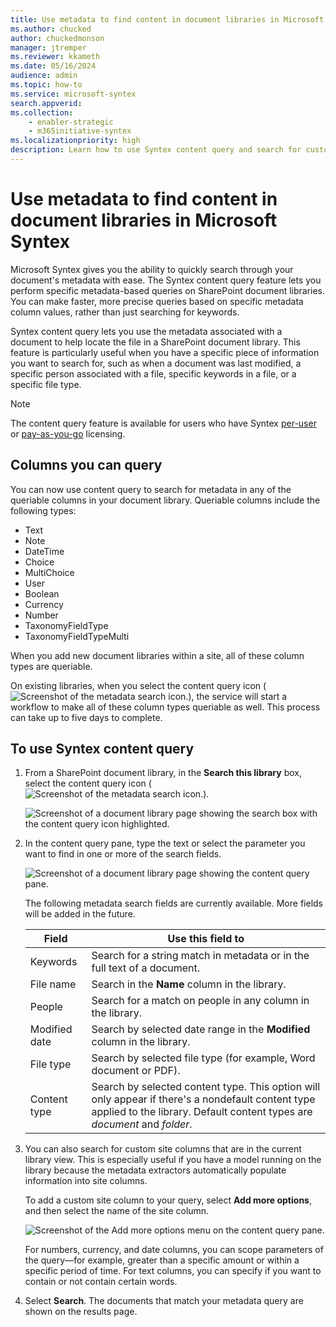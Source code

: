 ```yaml
---
title: Use metadata to find content in document libraries in Microsoft Syntex
ms.author: chucked
author: chuckedmonson
manager: jtremper
ms.reviewer: kkameth
ms.date: 05/16/2024
audience: admin
ms.topic: how-to
ms.service: microsoft-syntex
search.appverid: 
ms.collection: 
    - enabler-strategic
    - m365initiative-syntex
ms.localizationpriority: high
description: Learn how to use Syntex content query and search for custom site columns to find items in SharePoint document libraries using Microsoft Syntex.
---
```


# Use metadata to find content in document libraries in Microsoft Syntex

Microsoft Syntex gives you the ability to quickly search through your document's metadata with ease. The Syntex content query feature lets you perform specific metadata-based queries on SharePoint document libraries. You can make faster, more precise queries based on specific metadata column values, rather than just searching for keywords.

Syntex content query lets you use the metadata associated with a document to help locate the file in a SharePoint document library. This feature is particularly useful when you have a specific piece of information you want to search for, such as when a document was last modified, a specific person associated with a file, specific keywords in a file, or a specific file type.

> [!NOTE]
> The content query feature is available for users who have Syntex [per-user](set-up-content-understanding.md) or [pay-as-you-go](syntex-azure-billing.md) licensing.

## Columns you can query

You can now use content query to search for metadata in any of the queriable columns in your document library. Queriable columns include the following types:

- Text
- Note
- DateTime
- Choice
- MultiChoice
- User
- Boolean
- Currency
- Number
- TaxonomyFieldType
- TaxonomyFieldTypeMulti

When you add new document libraries within a site, all of these column types are queriable.

On existing libraries, when you select the content query icon (![Screenshot of the metadata search icon.](../media/content-understanding/metadata-search-icon.png)), the service will start a workflow to make all of these column types queriable as well. This process can take up to five days to complete.
<!---
Not all columns that show up in a document library are queriable. To learn more about queriable columns in SharePoint, see [List columns or Site columns: Which one to choose?](/microsoft-365/community/list-column-or-site-column-which-one-to-choose).
--->
<!---
**New document libraries** — For new libraries, all of the columns are available in content query.

**Existing document libraries** — For existing libraries, all of the queriable columns won't be immediately available. You need to select the content query icon (![Screenshot of the metadata search icon.](../media/content-understanding/metadata-search-icon.png)) in the existing library. Then after five days, check the library again and all of the columns should be available.
--->

## To use Syntex content query

1. From a SharePoint document library, in the **Search this library** box, select the content query icon (![Screenshot of the metadata search icon.](../media/content-understanding/metadata-search-icon.png)).

    ![Screenshot of a document library page showing the search box with the content query icon highlighted.](../media/content-understanding/metadata-search-box.png)

2. In the content query pane, type the text or select the parameter you want to find in one or more of the search fields.

    ![Screenshot of a document library page showing the content query pane.](../media/content-understanding/metadata-search-pane.png)

   The following metadata search fields are currently available. More fields will be added in the future.

   |Field    |Use this field to  |
   |---------|---------|
   |Keywords |Search for a string match in metadata or in the full text of a document. |
   |File name     |Search in the **Name** column in the library.          |
   |People   |Search for a match on people in any column in the library.   |
   |Modified date |Search by selected date range in the **Modified** column in the library.         |
   |File type     |Search by selected file type (for example, Word document or PDF).        |
   |Content type  |Search by selected content type. This option will only appear if there's a nondefault content type applied to the library. Default content types are *document* and *folder*.        |

3. You can also search for custom site columns that are in the current library view. This is especially useful if you have a model running on the library because the metadata extractors automatically populate information into site columns.  

    To add a custom site column to your query, select **Add more options**, and then select the name of the site column.

    ![Screenshot of the Add more options menu on the content query pane.](../media/content-understanding/metadata-search-add-more-options.png)

    For numbers, currency, and date columns, you can scope parameters of the query—for example, greater than a specific amount or within a specific period of time. For text columns, you can specify if you want to contain or not contain certain words.

4. Select **Search**. The documents that match your metadata query are shown on the results page. 

